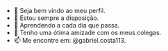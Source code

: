 - 👋 Seja bem vindo ao meu perfil.
- 👀 Estou sempre a disposição.
- 🌱 Aprendendo a cada dia que passa.
- 💞️ Tenho uma ótima amizade com os meus colegas.
- 📫 Me encontre em: @gabriel.costa113.

<!---
Gabrielvc27/Gabrielvc27 is a ✨ special ✨ repository because its `README.md` (this file) appears on your GitHub profile.
You can click the Preview link to take a look at your changes.
--->
